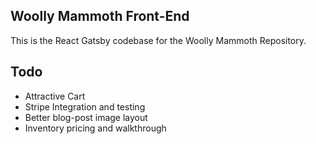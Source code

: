 ## Woolly Mammoth Front-End

This is the React Gatsby codebase for the Woolly Mammoth Repository.

## Todo

- Attractive Cart
- Stripe Integration and testing
- Better blog-post image layout
- Inventory pricing and walkthrough

